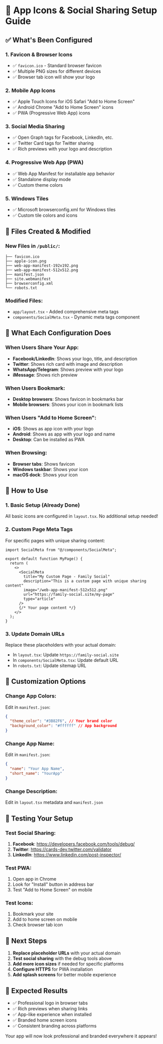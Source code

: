 # 🎨 App Icons & Social Sharing Setup Guide

## ✅ What's Been Configured

### 1. **Favicon & Browser Icons**

- ✅ `favicon.ico` - Standard browser favicon
- ✅ Multiple PNG sizes for different devices
- ✅ Browser tab icon will show your logo

### 2. **Mobile App Icons**

- ✅ Apple Touch Icons for iOS Safari "Add to Home Screen"
- ✅ Android Chrome "Add to Home Screen" icons
- ✅ PWA (Progressive Web App) icons

### 3. **Social Media Sharing**

- ✅ Open Graph tags for Facebook, LinkedIn, etc.
- ✅ Twitter Card tags for Twitter sharing
- ✅ Rich previews with your logo and description

### 4. **Progressive Web App (PWA)**

- ✅ Web App Manifest for installable app behavior
- ✅ Standalone display mode
- ✅ Custom theme colors

### 5. **Windows Tiles**

- ✅ Microsoft browserconfig.xml for Windows tiles
- ✅ Custom tile colors and icons

## 🔧 Files Created & Modified

### New Files in `/public/`:

```
├── favicon.ico
├── apple-icon.png
├── web-app-manifest-192x192.png
├── web-app-manifest-512x512.png
├── manifest.json
├── site.webmanifest
├── browserconfig.xml
└── robots.txt
```

### Modified Files:

- `app/layout.tsx` - Added comprehensive meta tags
- `components/SocialMeta.tsx` - Dynamic meta tags component

## 🎯 What Each Configuration Does

### **When Users Share Your App:**

- **Facebook/LinkedIn**: Shows your logo, title, and description
- **Twitter**: Shows rich card with image and description
- **WhatsApp/Telegram**: Shows preview with your logo
- **iMessage**: Shows rich preview

### **When Users Bookmark:**

- **Desktop browsers**: Shows favicon in bookmarks bar
- **Mobile browsers**: Shows your icon in bookmark lists

### **When Users "Add to Home Screen":**

- **iOS**: Shows as app icon with your logo
- **Android**: Shows as app with your logo and name
- **Desktop**: Can be installed as PWA

### **When Browsing:**

- **Browser tabs**: Shows favicon
- **Windows taskbar**: Shows your icon
- **macOS dock**: Shows your icon

## 🚀 How to Use

### 1. **Basic Setup (Already Done)**

All basic icons are configured in `layout.tsx`. No additional setup needed!

### 2. **Custom Page Meta Tags**

For specific pages with unique sharing content:

```tsx
import SocialMeta from "@/components/SocialMeta";

export default function MyPage() {
  return (
    <>
      <SocialMeta
        title="My Custom Page - Family Social"
        description="This is a custom page with unique sharing content"
        image="/web-app-manifest-512x512.png"
        url="https://family-social.site/my-page"
        type="article"
      />
      {/* Your page content */}
    </>
  );
}
```

### 3. **Update Domain URLs**

Replace these placeholders with your actual domain:

- In `layout.tsx`: Update `https://family-social.site`
- In `components/SocialMeta.tsx`: Update default URL
- In `robots.txt`: Update sitemap URL

## 🎨 Customization Options

### **Change App Colors:**

Edit in `manifest.json`:

```json
{
  "theme_color": "#3B82F6", // Your brand color
  "background_color": "#ffffff" // App background
}
```

### **Change App Name:**

Edit in `manifest.json`:

```json
{
  "name": "Your App Name",
  "short_name": "YourApp"
}
```

### **Change Description:**

Edit in `layout.tsx` metadata and `manifest.json`

## 🧪 Testing Your Setup

### **Test Social Sharing:**

1. **Facebook**: https://developers.facebook.com/tools/debug/
2. **Twitter**: https://cards-dev.twitter.com/validator
3. **LinkedIn**: https://www.linkedin.com/post-inspector/

### **Test PWA:**

1. Open app in Chrome
2. Look for "Install" button in address bar
3. Test "Add to Home Screen" on mobile

### **Test Icons:**

1. Bookmark your site
2. Add to home screen on mobile
3. Check browser tab icon

## 🎯 Next Steps

1. **Replace placeholder URLs** with your actual domain
2. **Test social sharing** with the debug tools above
3. **Add more icon sizes** if needed for specific platforms
4. **Configure HTTPS** for PWA installation
5. **Add splash screens** for better mobile experience

## 📱 Expected Results

- ✅ Professional logo in browser tabs
- ✅ Rich previews when sharing links
- ✅ App-like experience when installed
- ✅ Branded home screen icons
- ✅ Consistent branding across platforms

Your app will now look professional and branded everywhere it appears!
